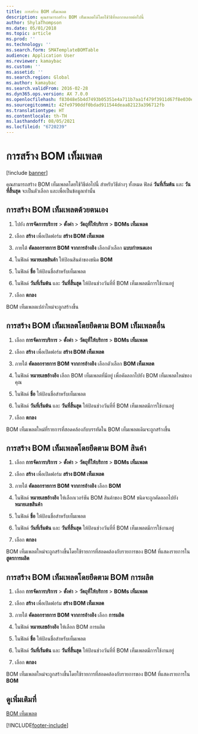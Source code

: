 ```yaml
---
title: การสร้าง BOM เท็มเพลต
description: คุณสามารถสร้าง BOM เท็มเพลตได้โดยใช้วิธีที่หลากหลายต่อไปนี้
author: ShylaThompson
ms.date: 05/01/2018
ms.topic: article
ms.prod: ''
ms.technology: ''
ms.search.form: SMATemplateBOMTable
audience: Application User
ms.reviewer: kamaybac
ms.custom: ''
ms.assetid: ''
ms.search.region: Global
ms.author: kamaybac
ms.search.validFrom: 2016-02-28
ms.dyn365.ops.version: AX 7.0.0
ms.openlocfilehash: f83048e5b4d7493b05351e4a711b7aa1f479f3911d67f8e030e0c9a3a8a1e178
ms.sourcegitcommit: 42fe9790ddf0bdad911544deaa82123a396712fb
ms.translationtype: HT
ms.contentlocale: th-TH
ms.lasthandoff: 08/05/2021
ms.locfileid: "6720239"
---
```

# <a name="create-a-template-bom"></a>การสร้าง BOM เท็มเพลต   

[!include [banner](../includes/banner.md)]


คุณสามารถสร้าง BOM เท็มเพลตโดยใช้วิธีต่อไปนี้  สำหรับวิธีต่างๆ ทั้งหมด ฟิลด์ **วันที่เริ่มต้น** และ **วันที่สิ้นสุด** จะเป็นตัวเลือก และเพื่อเป็นข้อมูลเท่านั้น

## <a name="create-a-template-bom-manually"></a>การสร้าง BOM เท็มเพลตด้วยตนเอง

1.  ไปยัง **การจัดการบริการ** \> **ตั้งค่า** \> **วัตถุที่ให้บริการ** \> **BOMs เท็มเพลต**

2.  เลือก **สร้าง** เพื่อเปิดฟอร์ม **สร้าง BOM เท็มเพลต**

3.  ภายใต้ **คัดลอกรายการ BOM จากการอ้างอิง** เลือกตัวเลือก **แบบกำหนดเอง**

4.  ในฟิลด์ **หมายเลขสินค้า** ให้ป้อนสินค้าของชนิด **BOM**

5.  ในฟิลด์ **ชื่อ** ให้ป้อนชื่อสำหรับเท็มเพลต

6.  ในฟิลด์ **วันที่เริ่มต้น** และ **วันที่สิ้นสุด** ให้ป้อนช่วงวันที่ที่ BOM เท็มเพลตมีการใช้งานอยู่

7.  เลือก **ตกลง**

BOM เท็มเพลตเปล่าใหม่จะถูกสร้างขึ้น

## <a name="create-a-template-bom-based-on-another-template-bom"></a>การสร้าง BOM เท็มเพลตโดยยึดตาม BOM เท็มเพลตอื่น

1.  เลือก **การจัดการบริการ** \> **ตั้งค่า** \> **วัตถุที่ให้บริการ** \> **BOMs เท็มเพลต**

2.  เลือก **สร้าง** เพื่อเปิดฟอร์ม **สร้าง BOM เท็มเพลต**

3.  ภายใต้ **คัดลอกรายการ BOM จากการอ้างอิง** เลือกตัวเลือก **BOM เท็มเพลต**

4.  ในฟิลด์ **หมายเลขอ้างอิง** เลือก BOM เท็มเพลตที่มีอยู่ เพื่อคัดลอกไปยัง BOM เท็มเพลตใหม่ของคุณ

5.  ในฟิลด์ **ชื่อ** ให้ป้อนชื่อสำหรับเท็มเพลต

6.  ในฟิลด์ **วันที่เริ่มต้น** และ **วันที่สิ้นสุด** ให้ป้อนช่วงวันที่ที่ BOM เท็มเพลตมีการใช้งานอยู่

7.  เลือก **ตกลง**

BOM เท็มเพลตใหม่ที่รายการที่สอดคล้องกับบรรทัดใน BOM เท็มเพลตเดิมจะถูกสร้างขึ้น

## <a name="create-a-template-bom-based-on-an-item-bom"></a>การสร้าง BOM เท็มเพลตโดยยึดตาม BOM สินค้า

1.  เลือก **การจัดการบริการ** \> **ตั้งค่า** \> **วัตถุที่ให้บริการ** \> **BOMs เท็มเพลต**

2.  เลือก **สร้าง** เพื่อเปิดฟอร์ม **สร้าง BOM เท็มเพลต**

3.  ภายใต้ **คัดลอกรายการ BOM จากการอ้างอิง** เลือก **BOM**

4.  ในฟิลด์ **หมายเลขอ้างอิง** ให้เลือกเวอร์ชัน BOM สินค้าของ BOM ชนิดจะถูกคัดลอกไปยัง **หมายเลขสินค้า**

5.  ในฟิลด์ **ชื่อ** ให้ป้อนชื่อสำหรับเท็มเพลต

6.  ในฟิลด์ **วันที่เริ่มต้น** และ **วันที่สิ้นสุด** ให้ป้อนช่วงวันที่ที่ BOM เท็มเพลตมีการใช้งานอยู่

7.  เลือก **ตกลง**

BOM เท็มเพลตใหม่จะถูกสร้างขึ้นโดยใช้รายการที่สอดคล้องกับรายการของ BOM ที่แสดงรายการใน **สูตรการผลิต**

## <a name="create-a-template-bom-based-on-a-production-bom"></a>การสร้าง BOM เท็มเพลตโดยยึดตาม BOM การผลิต

1.  เลือก **การจัดการบริการ** \> **ตั้งค่า** \> **วัตถุที่ให้บริการ** \> **BOMs เท็มเพลต**

2.  เลือก **สร้าง** เพื่อเปิดฟอร์ม **สร้าง BOM เท็มเพลต**

3.  ภายใต้ **คัดลอกรายการ BOM จากการอ้างอิง** เลือก **การผลิต**

4.  ในฟิลด์ **หมายเลขอ้างอิง** ให้เลือก BOM การผลิต

5.  ในฟิลด์ **ชื่อ** ให้ป้อนชื่อสำหรับเท็มเพลต

6.  ในฟิลด์ **วันที่เริ่มต้น** และ **วันที่สิ้นสุด** ให้ป้อนช่วงวันที่ที่ BOM เท็มเพลตมีการใช้งานอยู่

7.  เลือก **ตกลง**

BOM เท็มเพลตใหม่จะถูกสร้างขึ้นโดยใช้รายการที่สอดคล้องกับรายการของ BOM ที่แสดงรายการใน **BOM**

## <a name="see-also"></a>ดูเพิ่มเติมที่

[BOM เท็มเพลต](template-boms.md)

  




[!INCLUDE[footer-include](../../includes/footer-banner.md)]